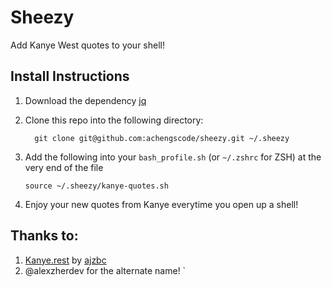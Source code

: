 # Sheezy

Add Kanye West quotes to your shell!

## Install Instructions
1. Download the dependency [jq](https://stedolan.github.io/jq/)

2. Clone this repo into the following directory:
   ```
     git clone git@github.com:achengscode/sheezy.git ~/.sheezy
   ```
3. Add the following into your `bash_profile.sh` (or `~/.zshrc` for ZSH) at the very end of the file
   ```
   source ~/.sheezy/kanye-quotes.sh
   ```
4. Enjoy your new quotes from Kanye everytime you open up a shell!

## Thanks to:
1. [Kanye.rest](https://kanye.rest/) by [ajzbc](https://ajzbc.com/)
2. @alexzherdev for the alternate name!
`
